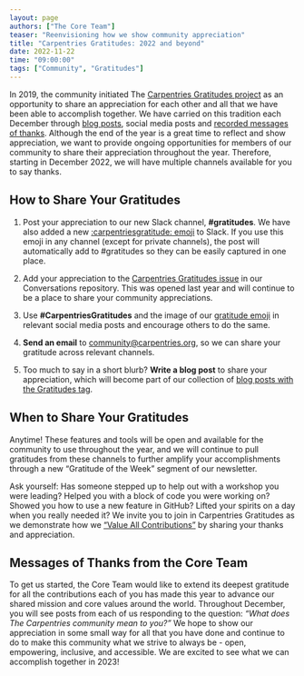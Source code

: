 ```yaml
---
layout: page
authors: ["The Core Team"]
teaser: "Reenvisioning how we show community appreciation"
title: "Carpentries Gratitudes: 2022 and beyond"
date: 2022-11-22
time: "09:00:00"
tags: ["Community", "Gratitudes"]
---
```


In 2019, the community initiated The [Carpentries Gratitudes project](https://carpentries.org/blog/2019/11/carpentries-gratitudes-series/) as an opportunity to share an appreciation for each other and all that we have been able to accomplish together. We have carried on this tradition each December through [blog posts](https://carpentries.org/posts-by-tags/#blog-tag-green-stickies), social media posts and [recorded messages of thanks](https://youtube.com/playlist?list=PLXLapl_LKb4eGFQzPq4ZnkbfRu5-pf9xk). Although the end of the year is a great time to reflect and show appreciation, we want to provide ongoing opportunities for members of our community to share their appreciation throughout the year. Therefore, starting in December 2022, we will have multiple channels available for you to say thanks.

## How to Share Your Gratitudes
1. Post your appreciation to our new Slack channel, **#gratitudes**. We have also added a new [:carpentriesgratitude: emoji](https://github.com/carpentries/logo/blob/main/Carpentries%20Gratitude%20Emoji.png) to Slack. If you use this emoji in any channel (except for private channels), the post will automatically add to #gratitudes so they can be easily captured in one place.

2. Add your appreciation to the [Carpentries Gratitudes issue](https://github.com/carpentries/conversations/issues/29) in our Conversations repository. This was opened last year and will continue to be a place to share your community appreciations.

3. Use **#CarpentriesGratitudes** and the image of our [gratitude emoji](https://github.com/carpentries/logo/blob/main/Carpentries%20Gratitude%20Emoji.png) in relevant social media posts and encourage others to do the same.

4. **Send an email** to [community@carpentries.org](community@carpentries.org), so we can share your gratitude across relevant channels.

5. Too much to say in a short blurb? **Write a blog post** to share your appreciation, which will become part of our collection of [blog posts with the Gratitudes tag](https://carpentries.org/posts-by-tags/#blog-tag-gratitudes).

## When to Share Your Gratitudes
Anytime! These features and tools will be open and available for the community to use throughout the year, and we will continue to pull gratitudes from these channels to further amplify your accomplishments through a new “Gratitude of the Week” segment of our newsletter.

Ask yourself: Has someone stepped up to help out with a workshop you were leading? Helped you with a block of code you were working on? Showed you how to use a new feature in GitHub? Lifted your spirits on a day when you really needed it? We invite you to join in Carpentries Gratitudes as we demonstrate how we [“Value All Contributions”](https://carpentries.org/values/) by sharing your thanks and appreciation.  

## Messages of Thanks from the Core Team
To get us started, the Core Team would like to extend its deepest gratitude for all the contributions each of you has made this year to advance our shared mission and core values around the world. Throughout December, you will see posts from each of us responding to the question: *“What does The Carpentries community mean to you?”* We hope to show our appreciation in some small way for all that you have done and continue to do to make this community what we strive to always be - open, empowering, inclusive, and accessible. We are excited to see what we can accomplish together in 2023!
